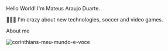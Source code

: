 Hello World! 
I'm Mateus Araujo Duarte.

🧑🏾‍💻 I'm crazy about new technologies, soccer and video games.

About me

![corinthians-meu-mundo-e-voce](https://user-images.githubusercontent.com/69705126/210820783-acf3f83b-1336-4e6c-a897-30910fa5a94f.png)
